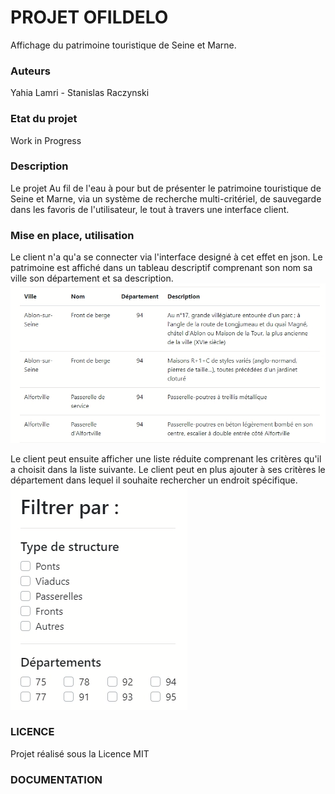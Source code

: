 # **PROJET OFILDELO**

Affichage du patrimoine touristique de Seine et Marne.

### **Auteurs**

Yahia Lamri - Stanislas Raczynski

### **Etat du projet**

Work in Progress

### **Description**

Le projet Au fil de l'eau à pour but de présenter le patrimoine touristique de Seine et Marne, via un système de recherche multi-critériel, de sauvegarde dans les favoris de l'utilisateur, le tout à travers une interface client.

### **Mise en place, utilisation**

Le client n'a qu'a se connecter via l'interface designé à cet effet en json. Le patrimoine est affiché dans un tableau descriptif comprenant son nom sa ville son département et sa description.
![](readmeimg/affichage.png "Affichage du patrimoine")

Le client peut ensuite afficher une liste réduite comprenant les critères qu'il a choisit dans la liste suivante. Le client peut en plus ajouter à ses critères le département dans lequel il souhaite rechercher un endroit spécifique.
![](readmeimg/filtres.png "Filtres Multi-critères")



### **LICENCE**

Projet réalisé sous la Licence MIT

### **DOCUMENTATION**

